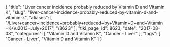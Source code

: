 {
    "title": "Liver cancer incidence probably reduced by Vitamin D and Vitamin K",
    "slug": "liver-cancer-incidence-probably-reduced-by-vitamin-d-and-vitamin-k",
    "aliases": [
        "/Liver+cancer+incidence+probably+reduced+by+Vitamin+D+and+Vitamin+K+\u2013+July+2017",
        "/8623"
    ],
    "tiki_page_id": 8623,
    "date": "2017-08-03",
    "categories": [
        "Vitamin D and Vitamin K",
        "Cancer - Liver"
    ],
    "tags": [
        "Cancer - Liver",
        "Vitamin D and Vitamin K"
    ]
}